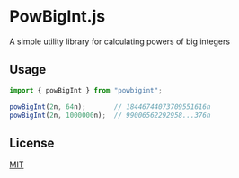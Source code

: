 # PowBigInt.js

A simple utility library for calculating powers of big integers

## Usage

```js
import { powBigInt } from "powbigint";

powBigInt(2n, 64n);       // 18446744073709551616n
powBigInt(2n, 1000000n);  // 99006562292958...376n
```

## License

[MIT](LICENSE)
